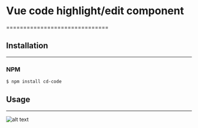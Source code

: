 # Vue code highlight/edit component
==============================

## Installation
------------------

### NPM
```shell session
$ npm install cd-code
```

## Usage
-----------

![alt text](https://image.prntscr.com/image/SIyvwg83QfW8lv-cNK4YTg.png)
